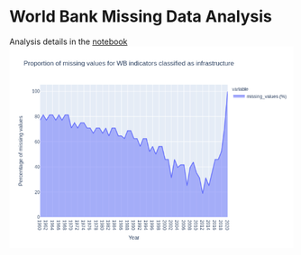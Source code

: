 # World Bank Missing Data Analysis
Analysis details in the [notebook](./Infrastructures.ipynb)
![Nan-Infra](./NaN-Infrastructure.png)